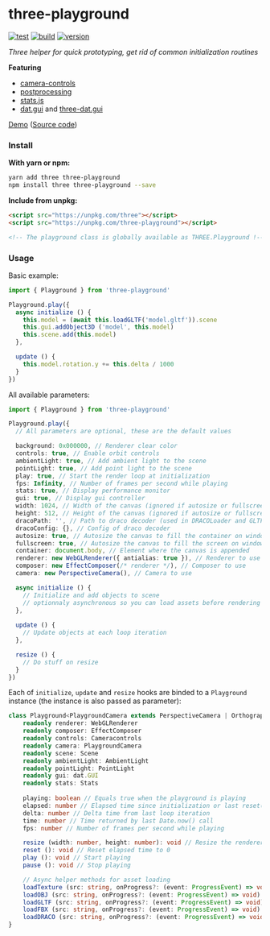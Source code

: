 # three-playground

[![test](https://github.com/juliendargelos/three-playground/workflows/test/badge.svg?branch=master)](https://github.com/juliendargelos/three-playground/actions?workflow=test)
[![build](https://github.com/juliendargelos/three-playground/workflows/build/badge.svg?branch=master)](https://github.com/juliendargelos/three-playground/actions?workflow=build)
[![version](https://img.shields.io/github/package-json/v/juliendargelos/three-playground)](https://github.com/juliendargelos/three-playground)

*Three helper for quick prototyping, get rid of common initialization routines*

**Featuring**

- [camera-controls](https://github.com/yomotsu/camera-controls)
- [postprocessing](https://github.com/vanruesc/postprocessing)
- [stats.js](https://github.com/mrdoob/stats.js)
- [dat.gui](https://github.com/dataarts/dat.gui) and [three-dat.gui](https://github.com/SolalDR/three-dat.gui)

[Demo](https://juliendargelos.com/three-playground) ([Source code](https://github.com/juliendargelos/three-playground/blob/master/demo/index.ts))

### Install

**With yarn or npm:**

```bash
yarn add three three-playground
npm install three three-playground --save
```

**Include from unpkg:**

```html
<script src="https://unpkg.com/three"></script>
<script src="https://unpkg.com/three-playground"></script>

<!-- The playground class is globally available as THREE.Playground !-->
```

### Usage

Basic example:

```typescript
import { Playground } from 'three-playground'

Playground.play({
  async initialize () {
    this.model = (await this.loadGLTF('model.gltf')).scene
    this.gui.addObject3D ('model', this.model)
    this.scene.add(this.model)
  },

  update () {
    this.model.rotation.y += this.delta / 1000
  }
})
```

All available parameters:

```typescript
import { Playground } from 'three-playground'

Playground.play({
  // All parameters are optional, these are the default values

  background: 0x000000, // Renderer clear color
  controls: true, // Enable orbit controls
  ambientLight: true, // Add ambient light to the scene
  pointLight: true, // Add point light to the scene
  play: true, // Start the render loop at initialization
  fps: Infinity, // Number of frames per second while playing
  stats: true, // Display performance monitor
  gui: true, // Display gui controller
  width: 1024, // Width of the canvas (ignored if autosize or fullscreen are se to true)
  height: 512, // Height of the canvas (ignored if autosize or fullscreen are se to true)
  dracoPath: '', // Path to draco decoder (used in DRACOLoader and GLTFLoader if provided)
  dracoConfig: {}, // Config of draco decoder
  autosize: true, // Autosize the canvas to fill the container on window resize (ignored if fullscreen is set to true)
  fullscreen: true, // Autosize the canvas to fill the screen on window resize
  container: document.body, // Element where the canvas is appended
  renderer: new WebGLRenderer({ antialias: true }), // Renderer to use
  composer: new EffectComposer(/* renderer */), // Composer to use
  camera: new PerspectiveCamera(), // Camera to use

  async initialize () {
    // Initialize and add objects to scene
    // optionnaly asynchronous so you can load assets before rendering starts
  },
  
  update () {
    // Update objects at each loop iteration
  },

  resize () {
    // Do stuff on resize
  }
})
```

Each of `initialize`, `update` and `resize` hooks are binded to a `Playground` instance (the instance is also passed as parameter):

```typescript
class Playground<PlaygroundCamera extends PerspectiveCamera | OrthographicCamera> {
    readonly renderer: WebGLRenderer
    readonly composer: EffectComposer
    readonly controls: Cameracontrols
    readonly camera: PlaygroundCamera
    readonly scene: Scene
    readonly ambientLight: AmbientLight
    readonly pointLight: PointLight
    readonly gui: dat.GUI
    readonly stats: Stats
    
    playing: boolean // Equals true when the playground is playing
    elapsed: number // Elapsed time since initialization or last reset() call
    delta: number // Delta time from last loop iteration
    time: number // Time returned by last Date.now() call
    fps: number // Number of frames per second while playing

    resize (width: number, height: number): void // Resize the renderer and set camera aspect (if perspective) or boundaries (if orthographic)
    reset (): void // Reset elapsed time to 0
    play (): void // Start playing
    pause (): void // Stop playing

    // Async helper methods for asset loading
    loadTexture (src: string, onProgress?: (event: ProgressEvent) => void): Promise<Texture>
    loadOBJ (src: string, onProgress?: (event: ProgressEvent) => void): Promise<Object3D>
    loadGLTF (src: string, onProgress?: (event: ProgressEvent) => void): Promise<GLTF>
    loadFBX (src: string, onProgress?: (event: ProgressEvent) => void): Promise<Group>
    loadDRACO (src: string, onProgress?: (event: ProgressEvent) => void): Promise<BufferGeometry>
}
```
